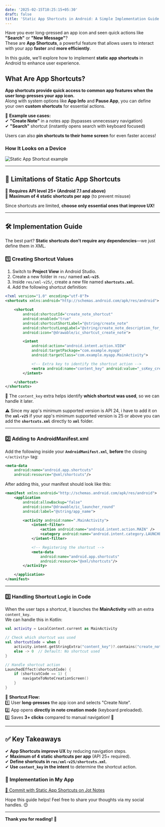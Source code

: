 ```yaml
---
date: '2025-02-15T10:25:15+05:30' 
draft: false
title: 'Static App Shortcuts in Android: A Simple Implementation Guide'
---
```

Have you ever long-pressed an app icon and seen quick actions like **"Search"** or **"New Message"**?  
These are **App Shortcuts**, a powerful feature that allows users to interact with your app **faster** and **more efficiently**.  

In this guide, we'll explore how to implement **static app shortcuts** in Android to enhance user experience.  

## What Are App Shortcuts?  

**App shortcuts provide quick access to common app features when the user long-presses your app icon.**  
Along with system options like **App Info** and **Pause App**, you can define your own **custom shortcuts** for essential actions.  

📌 **Example use cases:**  
✔ **"Create Note"** in a notes app (bypasses unnecessary navigation)  
✔ **"Search"** shortcut (instantly opens search with keyboard focused)  

Users can also **pin shortcuts to their home screen** for even faster access!  

### **How It Looks on a Device**  
![Static App Shortcut example](/img/static-app-short-cut.jpg#center)  

---  

## 🚧 Limitations of Static App Shortcuts  

🔹 **Requires API level 25+ (Android 7.1 and above)**  
🔹 **Maximum of 4 static shortcuts per app** (to prevent misuse)  

Since shortcuts are limited, **choose only essential ones that improve UX!**  

---  

## 🛠 Implementation Guide  

The best part? **Static shortcuts don’t require any dependencies**—we just define them in XML.  

### **1️⃣ Creating Shortcut Values**  

1. Switch to **Project View** in Android Studio.  
2. Create a new folder in `res/` named **`xml-v25`**.  
3. Inside `res/xml-v25/`, create a new file named **`shortcuts.xml`**.  
4. Add the following shortcut definition:  

```xml
<?xml version="1.0" encoding="utf-8"?>
<shortcuts xmlns:android="http://schemas.android.com/apk/res/android">

    <shortcut
        android:shortcutId="create_note_shortcut"
        android:enabled="true"
        android:shortcutShortLabel="@string/create_note"
        android:shortcutLongLabel="@string/create_note_description_for_shortcut"
        android:icon="@drawable/ic_shortcut_create_note">

        <intent
            android:action="android.intent.action.VIEW"
            android:targetPackage="com.example.myapp"
            android:targetClass="com.example.myapp.MainActivity">

            <!-- Extra key to identify the shortcut action -->
            <extra android:name="content_key" android:value="_ssKey_create_note"/>
        </intent>

    </shortcut>
</shortcuts>
```  

🔹 The `content_key` extra helps identify **which shortcut was used**, so we can handle it later.  

⚠️ Since my app's minimum supported version is API 24, i have to add it on the **`xml-v25`** if your app's minimum supported version is 25 or above you can add the **`shortcuts.xml`**  directly to **`xml`** folder.

---  

### **2️⃣ Adding to AndroidManifest.xml**  

Add the following inside your **`AndroidManifest.xml`**, **before** the closing `</activity>` tag:  

```xml
<meta-data
    android:name="android.app.shortcuts"
    android:resource="@xml/shortcuts"/>
```  

After adding this, your manifest should look like this:  

```xml
<manifest xmlns:android="http://schemas.android.com/apk/res/android">
    <application
        android:allowBackup="false"
        android:icon="@drawable/ic_launcher_round"
        android:label="@string/app_name">

        <activity android:name=".MainActivity">
            <intent-filter>
                <action android:name="android.intent.action.MAIN" />
                <category android:name="android.intent.category.LAUNCHER" />
            </intent-filter>

            <!-- Registering the shortcut -->
            <meta-data
                android:name="android.app.shortcuts"
                android:resource="@xml/shortcuts"/>
        </activity>

    </application>
</manifest>
```  

---  

### **3️⃣ Handling Shortcut Logic in Code**  

When the user taps a shortcut, it launches the **MainActivity** with an extra `content_key`.  
We can handle this in Kotlin:  

```kotlin
val activity = LocalContext.current as MainActivity

// Check which shortcut was used
val shortcutCode = when {
    activity.intent.getStringExtra("content_key")?.contains("create_note") == true -> 1
    else -> 0  // Default: No shortcut used
}

// Handle shortcut action
LaunchedEffect(shortcutCode) {
    if (shortcutCode == 1) {
        navigateToNoteCreationScreen()
    }
}
```  

📌 **Shortcut Flow:**  
1️⃣ User **long-presses** the app icon and selects "Create Note".  
2️⃣ App opens **directly in note creation mode** (keyboard preloaded).  
3️⃣ Saves **3+ clicks** compared to manual navigation! 🚀  

---  

## ✅ Key Takeaways  

✔ **App Shortcuts improve UX** by reducing navigation steps.  
✔ **Maximum of 4 static shortcuts per app** (API 25+ required).  
✔ **Define shortcuts in `res/xml-v25/shortcuts.xml`**.  
✔ **Use `content_key` in the intent** to determine the shortcut action.  

### **🔗 Implementation in My App**  
[📌 Commit with Static App Shortcuts on Jot Notes](https://github.com/Eganathan/jotters-space-android/commit/6f0070aef1c0cd53b0d72450121c77a2edf38482)  

Hope this guide helps! Feel free to share your thoughts via my social handles. 😊  

---  

**Thank you for reading!** 🎉